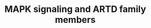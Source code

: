 ---
annotations:
- id: PW:0000007
  parent: signaling pathway
  type: Pathway Ontology
  value: mitogen activated protein kinase signaling pathway
authors:
- Eweitz
citedin: ''
communities: []
description: The mitogen-activated protein kinase (MAPK) pathway is a series of cytoplasmic
  phosphorylation events triggered by the binding of mitogens, growth factors, and
  cytokines to their receptors.   *MAPK signaling effects on ARTD family members*  ERK
  signaling positively regulates both the expression and activity of PARP1.  When
  MEK, the kinase upstream of ERK in the MAPK cascade, was inhibited in conditioned
  medium-stimulated endothelial cells, it decreased PARP1 expression. On the other
  hand, overexpressing p-ERK2 in neurons led to an increase in PARP1 activity.   ERK
  signaling also influences Tankyrase 1 activity. In 3T3-L1 fibroblasts and adipocytes
  stimulated by insulin, PDGF, and EGF, ERK phosphorylates Tankyrase 1.   JNK1 has
  been suggested as a positive regulator of PARP1 activation during H2O2-induced cell
  death in mouse embryonic fibroblasts (MEFs). In the context of multiple myeloma,
  JNK2 enhances PARP14 protein levels through an unknown mechanism.   *Positive regulation*  MAPK
  signaling is positively regulated by PARP1 and Tankyrase 1/2. Under normal conditions,
  phosphorylation of ERK1/2 (p-ERK1/2) by MEK1/2 (MAPKK) induces conformational changes
  that activate ERK1/2, leading to the phosphorylation of downstream targets that
  promote cell growth, survival, and migration.   Perfusing rat hearts with a cytostatic
  agent increased cardiotoxicity and phosphorylation of ERK, JNK, and p38. Inhibition
  of PARP1-dependent ADP-ribosylation with BGP-15 significantly reduces MAPK phosphorylation.   PARP1
  activation also correlates with JNK and p38 signaling in various cell types, especially
  in the context of ROS-dependent PARP1 activation and cell death, which depends on
  JNK and/or p38 signaling.   Although primarily observed in Drosophila melanogaster
  rather than mammalian cells, Tankyrase 1/2 have been implicated in JNK activation.   *Negative
  regulation*  In the case of Salmonella infection in human colonic epithelial cells,
  PARP inhibitor PJ-34 treatment increases ERK phosphorylation, NF-κB signaling, and
  IL-6 production/secretion, even at early time points.   Inhibition of PARP1 increased
  ERK activation and reduced cell death in H2O2-induced apoptosis of human WRL-68
  cells, while simultaneously lowering p-JNK and p-p38 levels. PARP14 interacts with
  and likely ADP-ribosylate JNK1, inhibiting its kinase activity and reducing JNK1-dependent
  apoptosis. Similarly, inhibition of PARP14 with PJ-34 leads to increased JNK1 activity
  and enhanced cell death.
last-edited: 2025-04-08
ndex: null
organisms:
- Homo sapiens
redirect_from:
- /index.php/Pathway:WP5530
- /instance/WP5530
- /instance/WP5530_r138449
revision: r138449
schema-jsonld:
- '@context': https://schema.org/
  '@id': https://wikipathways.github.io/pathways/WP5530.html
  '@type': Dataset
  creator:
    '@type': Organization
    name: WikiPathways
  description: The mitogen-activated protein kinase (MAPK) pathway is a series of
    cytoplasmic phosphorylation events triggered by the binding of mitogens, growth
    factors, and cytokines to their receptors.   *MAPK signaling effects on ARTD family
    members*  ERK signaling positively regulates both the expression and activity
    of PARP1.  When MEK, the kinase upstream of ERK in the MAPK cascade, was inhibited
    in conditioned medium-stimulated endothelial cells, it decreased PARP1 expression.
    On the other hand, overexpressing p-ERK2 in neurons led to an increase in PARP1
    activity.   ERK signaling also influences Tankyrase 1 activity. In 3T3-L1 fibroblasts
    and adipocytes stimulated by insulin, PDGF, and EGF, ERK phosphorylates Tankyrase
    1.   JNK1 has been suggested as a positive regulator of PARP1 activation during
    H2O2-induced cell death in mouse embryonic fibroblasts (MEFs). In the context
    of multiple myeloma, JNK2 enhances PARP14 protein levels through an unknown mechanism.   *Positive
    regulation*  MAPK signaling is positively regulated by PARP1 and Tankyrase 1/2.
    Under normal conditions, phosphorylation of ERK1/2 (p-ERK1/2) by MEK1/2 (MAPKK)
    induces conformational changes that activate ERK1/2, leading to the phosphorylation
    of downstream targets that promote cell growth, survival, and migration.   Perfusing
    rat hearts with a cytostatic agent increased cardiotoxicity and phosphorylation
    of ERK, JNK, and p38. Inhibition of PARP1-dependent ADP-ribosylation with BGP-15
    significantly reduces MAPK phosphorylation.   PARP1 activation also correlates
    with JNK and p38 signaling in various cell types, especially in the context of
    ROS-dependent PARP1 activation and cell death, which depends on JNK and/or p38
    signaling.   Although primarily observed in Drosophila melanogaster rather than
    mammalian cells, Tankyrase 1/2 have been implicated in JNK activation.   *Negative
    regulation*  In the case of Salmonella infection in human colonic epithelial cells,
    PARP inhibitor PJ-34 treatment increases ERK phosphorylation, NF-κB signaling,
    and IL-6 production/secretion, even at early time points.   Inhibition of PARP1
    increased ERK activation and reduced cell death in H2O2-induced apoptosis of human
    WRL-68 cells, while simultaneously lowering p-JNK and p-p38 levels. PARP14 interacts
    with and likely ADP-ribosylate JNK1, inhibiting its kinase activity and reducing
    JNK1-dependent apoptosis. Similarly, inhibition of PARP14 with PJ-34 leads to
    increased JNK1 activity and enhanced cell death.
  keywords:
  - ARAF
  - ATF4
  - BRAF
  - DUSP1
  - MAP2K1
  - MAP2K2
  - MAP2K3
  - MAP2K4
  - MAP2K6
  - MAP2K7
  - MAP3K1
  - MAP3K10
  - MAP3K11
  - MAP3K12
  - MAP3K21
  - MAP3K5
  - MAP3K7
  - MAP3K8
  - MAP3K9
  - MAPK1
  - MAPK10
  - MAPK11
  - MAPK12
  - MAPK13
  - MAPK14
  - MAPK3
  - MAPK8
  - MAPK9
  - PARP1
  - PARP14
  - RAF1
  - TNKS
  license: CC0
  name: MAPK signaling and ARTD family members
seo: CreativeWork
title: MAPK signaling and ARTD family members
wpid: WP5530
---